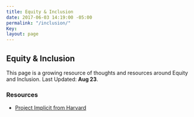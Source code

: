 ```yaml
---
title: Equity & Inclusion
date: 2017-06-03 14:19:00 -05:00
permalink: "/inclusion/"
Key: 
layout: page
---
```


## Equity & Inclusion

This page is a growing resource of thoughts and resources around Equity and Inclusion. Last Updated: **Aug 23**. 

### Resources 
- [Project Implicit from Harvard](https://implicit.harvard.edu/implicit/)
